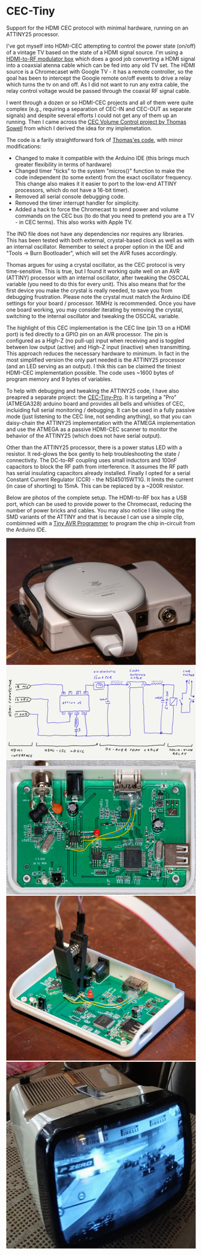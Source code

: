 # CEC-Tiny
Support for the HDMI CEC protocol with minimal hardware, running on an ATTINY25 processor.

I've got myself into HDMI-CEC attempting to control the power state (on/off) of a vintage TV based on the state of a HDMI signal source. I'm using a [HDMI-to-RF modulator box](https://www.amazon.com/HDMI-Converter-Modulator-Old-Transmitter/dp/B07W58PNPP/) which does a good job converting a HDMI signal into a coaxsial atenna cable which can be fed into any old TV set. The HDMI source is a Chromecaset with Google TV - it has a remote controller, so the goal has been to intercept the Google remote on/off events to drive a relay which turns the tv on and off. As I did not want to run any extra cable, the relay control voltage would be passed through the coaxial RF signal cable.

I went through a dozen or so HDMI-CEC projects and all of them were quite complex (e.g., requiring a separation of CEC-IN and CEC-OUT as separate signals) and despite several efforts I could not get any of them up an running. Then I came across the [CEC Volume Control project by Thomas Sowell](https://blog.ldtlb.com/2020/10/14/pioneer-sx950-hdmi-cec-volume.html) from which I derived the idea for my implemetation.

The code is a farily straightforward fork of [Thomas'es code](https://github.com/tsowell/avr-hdmi-cec-volume), with minor modifications:
* Changed to make it compatible with the Arduino IDE (this brings much greater flexibility in terms of hardware)
* Changed timer "ticks" to the system "micros()" function to make the code independent (to some extent) from the exact oscillator frequency. This change also makes it it easier to port to the low-end ATTINY processors, which do not have a 16-bit timer).
* Removed all serial console debugging code.
* Removed the timer interrupt handler for simplicity.
* Added a hack to force the Chromecast to send power and volume commands on the CEC bus (to do that you need to pretend you are a TV - in CEC terms). This also works with Apple TV.

The INO file does not have any dependencies nor requires any libraries. This has been tested with both external, crystal-based clock as well as with an internal oscillator. Remember to select a proper option in the IDE and "Tools -> Burn Bootloader", which will set the AVR fuses accordingly.

Thomas argues for using a crystal oscillator, as the CEC protocol is very time-sensitive. This is true, but I found it working quite well on an AVR (ATTINY) processor with an internal oscillator, after tweaking the OSCCAL variable (you need to do this for every unit). This also means that for the first device you make the crystal is really needed, to save you from debugging frustration. Please note the crystal must match the Arduino IDE settings for your board / processor. 16MHz is recommended. Once you have one board working, you may consider iterating by removing the crystal, switching to the internal oscillator and tweaking the OSCCAL variable.

The highlight of this CEC implementation is the CEC line (pin 13 on a HDMI port) is fed directly to a GPIO pin on an AVR processor. The pin is configured as a High-Z (no pull-up) input when receiving and is toggled between low output (active) and High-Z input (inactive) when transmitting. This approach reduces the necessary hardware to minimum. In fact in the most simplified version the only part needed is the ATTINY25 processor (and an LED serving as an output). I thik this can be claimed the tiniest HDMI-CEC implementation possible. The code uses ~1600 bytes of program memory and 9 bytes of variables.

To help with debugging and tweaking the ATTINY25 code, I have also preapred a separate project: the [CEC-Tiny-Pro](https://github.com/SzymonSlupik/CEC-Tiny-Pro). It is targeting a "Pro" (ATMEGA328) arduino board and provides all bells and whistles of CEC, incluiding full serial monitoring / debugging. It can be used in a fully passive mode (just listening to the CEC line, not sending anything), so that you can daisy-chain the ATTINY25 implementation with the ATMEGA implementation and use the ATMEGA as a passive HDMI-CEC scanner to monitor the behavior of the ATTINY25 (which does not have serial output).

Other than the ATTINY25 processor, there is a power status LED with a resistor. It red-glows the box gently to help troubleshooting the state / connectivity. The DC-to-RF coupling uses small inductors and 100nF capacitors to block the RF path from interference. It assumes the RF path has serial insulating capacitors already installed. Finally I opted for a serial Constant Current Regulator (CCR) - the NSI45015WT1G. It limits the current (in case of shorting) to 15mA. This can be replaced by a ~200R resistor.

Below are photos of the complete setup. The HDMI-to-RF box has a USB port, which can be used to provide power to the Chromecast, reducing the number of power bricks and cables. You may also notice I like using the SMD variants of the ATTINY and that is because I can use a simple clip, combimned with a [Tiny AVR Programmer](https://www.sparkfun.com/products/11801) to program the chip in-circuit from the Arduino IDE.


![alt text](https://github.com/SzymonSlupik/CEC-Tiny/blob/main/HDMI-to-RF%20with%20Chromecast.JPG?raw=true "HDMI-to-RF with Chromecast")
![alt text](https://github.com/SzymonSlupik/CEC-Tiny/blob/main/CEC%20Power%20-%20Idea.jpg?raw=true "CEC-based Power Control over coaxial RF cable")
![alt text](https://github.com/SzymonSlupik/CEC-Tiny/blob/main/CEC-Tiny%20inside.JPG?raw=true "CEC-Tiny inside")
![alt text](https://github.com/SzymonSlupik/CEC-Tiny/blob/main/CEC-Tiny%20in-circuit%20programming.JPG?raw=true "In-circuit programming using a clip")
![alt text](https://github.com/SzymonSlupik/CEC-Tiny/blob/main/Brionvega%20Algol.jpg?raw=true "Algol Brionvega controlled by Chromecast over HDMI-CEC")
